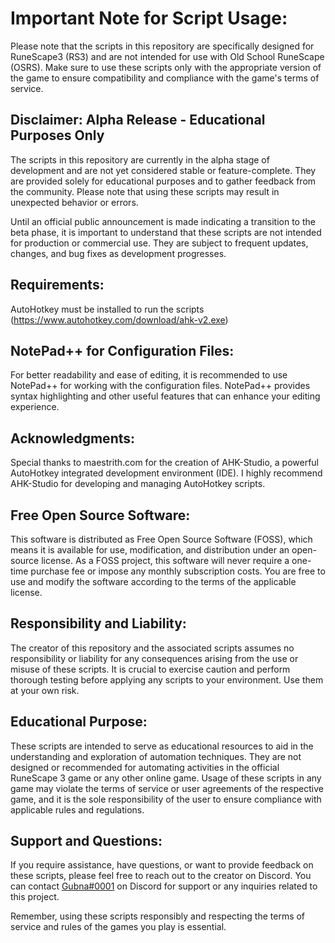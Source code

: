 # **Important Note for Script Usage:**
Please note that the scripts in this repository are specifically designed for RuneScape3 (RS3) and are not intended for use with Old School RuneScape (OSRS). Make sure to use these scripts only with the appropriate version of the game to ensure compatibility and compliance with the game's terms of service.

## Disclaimer: Alpha Release - Educational Purposes Only
The scripts in this repository are currently in the alpha stage of development and are not yet considered stable or feature-complete. They are provided solely for educational purposes and to gather feedback from the community. Please note that using these scripts may result in unexpected behavior or errors.

Until an official public announcement is made indicating a transition to the beta phase, it is important to understand that these scripts are not intended for production or commercial use. They are subject to frequent updates, changes, and bug fixes as development progresses.

## Requirements:
AutoHotkey must be installed to run the scripts
(https://www.autohotkey.com/download/ahk-v2.exe)

## NotePad++ for Configuration Files:
For better readability and ease of editing, it is recommended to use NotePad++ for working with the configuration files. NotePad++ provides syntax highlighting and other useful features that can enhance your editing experience.

## Acknowledgments:
Special thanks to maestrith.com for the creation of AHK-Studio, a powerful AutoHotkey integrated development environment (IDE). I highly recommend AHK-Studio for developing and managing AutoHotkey scripts.

## Free Open Source Software:
This software is distributed as Free Open Source Software (FOSS), which means it is available for use, modification, and distribution under an open-source license. As a FOSS project, this software will never require a one-time purchase fee or impose any monthly subscription costs. You are free to use and modify the software according to the terms of the applicable license.

## Responsibility and Liability:
The creator of this repository and the associated scripts assumes no responsibility or liability for any consequences arising from the use or misuse of these scripts. It is crucial to exercise caution and perform thorough testing before applying any scripts to your environment. Use them at your own risk.

## Educational Purpose:
These scripts are intended to serve as educational resources to aid in the understanding and exploration of automation techniques. They are not designed or recommended for automating activities in the official RuneScape 3 game or any other online game. Usage of these scripts in any game may violate the terms of service or user agreements of the respective game, and it is the sole responsibility of the user to ensure compliance with applicable rules and regulations.

## Support and Questions:
If you require assistance, have questions, or want to provide feedback on these scripts, please feel free to reach out to the creator on Discord. You can contact [Gubna#0001](https://discordapp.com/users/616070790319964160) on Discord for support or any inquiries related to this project.

Remember, using these scripts responsibly and respecting the terms of service and rules of the games you play is essential.
